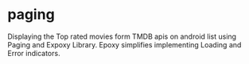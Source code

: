 # paging
Displaying the Top rated movies form TMDB apis on android list using Paging and Expoxy Library. Epoxy simplifies implementing Loading and Error indicators.
